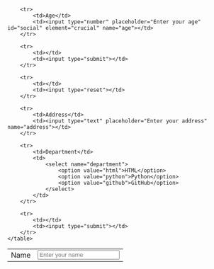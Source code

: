 <!DOCTYPE html>
<html lang="en">
<head>
    <meta charset="UTF-8">
    <meta name="viewport" content="width=device-width, initial-scale=1.0">
    <title>Form Example</title>
</head>
<body>

<form>
    <table>
        <tr>
            <td>Name</td>
            <td><input type="text" placeholder="Enter your name" name="name" id="ww" element="asdf" tag="dfg"></td>
        </tr>
    
        <tr>
            <td>Age</td>
            <td><input type="number" placeholder="Enter your age" id="social" element="crucial" name="age"></td>
        </tr>
    
        <tr>
            <td></td>
            <td><input type="submit"></td>
        </tr>
    
        <tr>
            <td></td>
            <td><input type="reset"></td>
        </tr>
    
        <tr>
            <td>Address</td>
            <td><input type="text" placeholder="Enter your address" name="address"></td>
        </tr>
    
        <tr>
            <td>Department</td>
            <td>
                <select name="department">
                    <option value="html">HTML</option>
                    <option value="python">Python</option>
                    <option value="github">GitHub</option>
                </select>
            </td>
        </tr>
    
        <tr>
            <td></td>
            <td><input type="submit"></td>
        </tr>
    </table>
</form>

</body>
</html>
